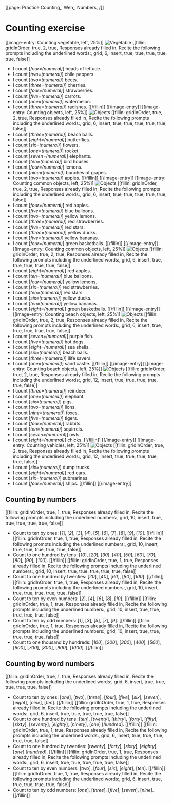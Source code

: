 [[page: Practice Counting,, Wen,, Numbers, /]]

# Counting exercise
[[image-entry: Counting vegetable, left, 25%]]
![Vegetable](count5.png)
[[fillin: gridInOrder, true, 2, true, Responses already filled in, Recite the following prompts including the underlined words:, grid, 6, insert, true, true, true, true, true, false]]
* I count [_four=(numeral)_] heads of lettuce.
* I count [_two=(numeral)_] chile peppers.
* I count [_two=(numeral)_] beets.
* I count [_three=(numeral)_] cherries.
* I count [_four=(numeral)_] strawberries.
* I count [_five=(numeral)_] carrots.
* I count [_one=(numeral)_] watermelon.
* I count [_three=(numeral)_] radishes.
[[/fillin]]
[[/image-entry]]
[[image-entry: Counting objects, left, 25%]]
![Objects](count6.png)
[[fillin: gridInOrder, true, 2, true, Responses already filled in, Recite the following prompts including the underlined words:, grid, 6, insert, true, true, true, true, true, false]]
* I count [_three=(numeral)_] beach balls.
* I count [_eight=(numeral)_] butterflies.
* I count [_six=(numeral)_] flowers.
* I count [_one=(numeral)_] rocket.
* I count [_seven=(numeral)_] elephants.
* I count [_ten=(numeral)_] bird houses.
* I count [_four=(numeral)_] lemons.
* I count [_nine=(numeral)_] bunches of grapes.
* I count [_two=(numeral)_] apples.
[[/fillin]]
[[/image-entry]]
[[image-entry: Counting common objects, left, 25%]]
![Objects](count1.png)
[[fillin: gridInOrder, true, 2, true, Responses already filled in, Recite the following prompts including the underlined words:, grid, 6, insert, true, true, true, true, true, false]]
* I count [_four=(numeral)_] red apples.
* I count [_five=(numeral)_] blue balloons.
* I count [_two=(numeral)_] yellow lemons.
* I count [_three=(numeral)_] red strawberries.
* I count [_five=(numeral)_] red stars.
* I count [_three=(numeral)_] yellow ducks.
* I count [_five=(numeral)_] yellow bananas.
* I count [_four=(numeral)_] green basketballs.
[[/fillin]]
[[/image-entry]]
[[image-entry: Counting common objects, left, 25%]]
![Objects](count3.png)
[[fillin: gridInOrder, true, 2, true, Responses already filled in, Recite the following prompts including the underlined words:, grid, 6, insert, true, true, true, true, true, false]]
* I count [_eight=(numeral)_] red apples.
* I count [_ten=(numeral)_] blue balloons.
* I count [_four=(numeral)_] yellow lemons.
* I count [_six=(numeral)_] red strawberries.
* I count [_ten=(numeral)_] red stars.
* I count [_six=(numeral)_] yellow ducks.
* I count [_ten=(numeral)_] yellow bananas.
* I count [_eight=(numeral)_] green basketballs.
[[/fillin]]
[[/image-entry]]
[[image-entry: Counting beach objects, left, 25%]]
![Objects](count4.png)
[[fillin: gridInOrder, true, 2, true, Responses already filled in, Recite the following prompts including the underlined words:, grid, 6, insert, true, true, true, true, true, false]]
* I count [_seven=(numeral)_] purple fish.
* I count [_five=(numeral)_] hot dogs.
* I count [_eight=(numeral)_] sea shells.
* I count [_six=(numeral)_] beach balls.
* I count [_three=(numeral)_] llife savers.
* I count [_one=(numeral)_] sand castle.
[[/fillin]]
[[/image-entry]]
[[image-entry: Counting beach objects, left, 25%]]
![Objects](count8.png)
[[fillin: gridInOrder, true, 2, true, Responses already filled in, Recite the following prompts including the underlined words:, grid, 12, insert, true, true, true, true, true, false]]
* I count [_three=(numeral)_] reindeer.
* I count [_one=(numeral)_] elephant.
* I count [_six=(numeral)_] pigs.
* I count [_two=(numeral)_] lions.
* I count [_nine=(numeral)_] foxes.
* I count [_five=(numeral)_] tigers.
* I count [_four=(numeral)_] rabbits.
* I count [_ten=(numeral)_] squirrels.
* I count [_seven=(numeral)_] owls.
* I count [_eight=(numeral)_] chicks.
[[/fillin]]
[[/image-entry]]
[[image-entry: Counting vehicles, left, 25%]]
![Objects](count9.png)
[[fillin: gridInOrder, true, 2, true, Responses already filled in, Recite the following prompts including the underlined words:, grid, 12, insert, true, true, true, true, true, false]]
* I count [_six=(numeral)_] dump trucks.
* I count [_eight=(numeral)_] red cars.
* I count [_six=(numeral)_] submarines.
* I count [_four=(numeral)_] ships.
[[/fillin]]
[[/image-entry]]

## Counting by numbers
[[fillin: gridInOrder, true, 1, true, Responses already filled in, Recite the following prompts including the underlined numbers:, grid, 10, insert, true, true, true, true, true, false]]
* Count to ten by ones: [_1_], [_2_], [_3_], [_4_], [_5_], [_6_], [_7_], [_8_], [_9_], [_10_].
[[/fillin]]
[[fillin: gridInOrder, true, 1, true, Responses already filled in, Recite the following prompts including the underlined numbers:, grid, 10, insert, true, true, true, true, true, false]]
* Count to one hundred by tens: [_10_], [_20_], [_30_], [_40_], [_50_], [_60_], [_70_], [_80_], [_90_], [_100_].
[[/fillin]]
[[fillin: gridInOrder, true, 1, true, Responses already filled in, Recite the following prompts including the underlined numbers:, grid, 10, insert, true, true, true, true, true, false]]
* Count to one hundred by twenties: [_20_], [_40_], [_60_], [_80_], [_100_].
[[/fillin]]
[[fillin: gridInOrder, true, 1, true, Responses already filled in, Recite the following prompts including the underlined numbers:, grid, 10, insert, true, true, true, true, true, false]]
* Count to ten by even numbers: [_2_], [_4_], [_6_], [_8_], [_10_].
[[/fillin]]
[[fillin: gridInOrder, true, 1, true, Responses already filled in, Recite the following prompts including the underlined numbers:, grid, 10, insert, true, true, true, true, true, false]]
* Count to ten by odd numbers: [_1_], [_3_], [_5_], [_7_], [_9_].
[[/fillin]]
[[fillin: gridInOrder, true, 1, true, Responses already filled in, Recite the following prompts including the underlined numbers:, grid, 10, insert, true, true, true, true, true, false]]
* Count to one thousand by hundreds: [_100_], [_200_], [_300_], [_400_], [_500_], [_600_], [_700_], [_800_], [_900_], [_1000_].
[[/fillin]]
## Counting by word numbers
[[fillin: gridInOrder, true, 1, true, Responses already filled in, Recite the following prompts including the underlined words:, grid, 6, insert, true, true, true, true, true, false]]
* Count to ten by ones: [_one_], [_two_], [_three_], [_four_], [_five_], [_six_], [_seven_], [_eight_], [_nine_], [_ten_].
[[/fillin]]
[[fillin: gridInOrder, true, 1, true, Responses already filled in, Recite the following prompts including the underlined words:, grid, 6, insert, true, true, true, true, true, false]]
* Count to one hundred by tens: [_ten_], [_twenty_], [_thirty_], [_forty_], [_fifty_], [_sixty_], [_seventy_], [_eighty_], [_ninety_], [_one_] [_hundred_].
[[/fillin]]
[[fillin: gridInOrder, true, 1, true, Responses already filled in, Recite the following prompts including the underlined words:, grid, 6, insert, true, true, true, true, true, false]]
* Count to one hundred by twenties: [_twenty_], [_forty_], [_sixty_], [_eighty_], [_one_] [_hundred_].
[[/fillin]]
[[fillin: gridInOrder, true, 1, true, Responses already filled in, Recite the following prompts including the underlined words:, grid, 6, insert, true, true, true, true, true, false]]
* Count to ten by even numbers: [_two_], [_four_], [_six_], [_eight_], [_ten_].
[[/fillin]]
[[fillin: gridInOrder, true, 1, true, Responses already filled in, Recite the following prompts including the underlined words:, grid, 6, insert, true, true, true, true, true, false]]
* Count to ten by odd numbers: [_one_], [_three_], [_five_], [_seven_], [_nine_].
[[/fillin]]
